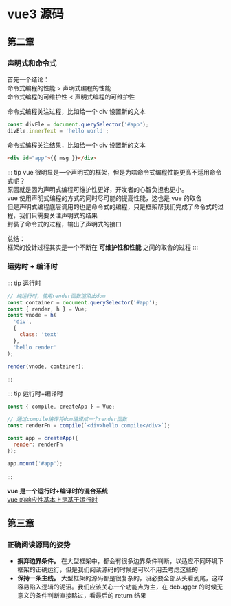 # vue3 源码

## 第二章

### 声明式和命令式

首先一个结论：  
命令式编程的性能 > 声明式编程的性能  
命令式编程的可维护性 < 声明式编程的可维护性

命令式编程关注过程，比如给一个 div 设置新的文本

```js
const divEle = document.querySelector('#app');
divEle.innerText = 'hello world';
```

命令式编程关注结果，比如给一个 div 设置新的文本

```html
<div id="app">{{ msg }}</div>
```

::: tip
vue 很明显是一个声明式的框架，但是为啥命令式编程性能更高不适用命令式呢？  
原因就是因为声明式编程可维护性更好，开发者的心智负担也更小。  
vue 使用声明式编程的方式的同时尽可能的提高性能，这也是 vue 的取舍  
但是声明式编程底层调用的也是命令式的编程，只是框架帮我们完成了命令式的过程，我们只需要关注声明式的结果  
封装了命令式的过程，输出了声明式的接口

总结：  
框架的设计过程其实是一个不断在 **可维护性和性能** 之间的取舍的过程
:::

### 运势时 + 编译时

::: tip 运行时

```js
// 纯运行时，使用render函数渲染出dom
const container = document.querySelector('#app');
const { render, h } = Vue;
const vnode = h(
  'div',
  {
    class: 'text'
  },
  'hello render'
);

render(vnode, container);
```

:::

::: tip 运行时+编译时

```js
const { compile, createApp } = Vue;

// 通过compile编译将dom编译成一个render函数
const renderFn = compile(`<div>hello compile</div>`);

const app = createApp({
  render: renderFn
});

app.mount('#app');
```

:::

**vue 是一个运行时+编译时的混合系统**  
[vue 的响应性基本上是基于运行时](https://cn.vuejs.org/guide/extras/reactivity-in-depth.html#runtime-vs-compile-time-reactivity)

## 第三章

### 正确阅读源码的姿势

- **摒弃边界条件。** 在大型框架中，都会有很多边界条件判断，以适应不同环境下框架的正确运行，但是我们阅读源码的时候是可以不用去考虑这些的
- **保持一条主线。** 大型框架的源码都是很复杂的，没必要全部从头看到尾，这样容易陷入逻辑的泥沼。我们应该关心一个功能点为主，在 debugger 的时候无意义的条件判断直接略过，看最后的 return 结果
